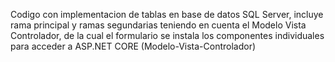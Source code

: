 Codigo  con implementacion de tablas  en base de datos  SQL Server,  incluye rama principal y ramas segundarias teniendo en cuenta el Modelo Vista Controlador, de la cual el formulario se instala los componentes individuales para acceder a 
ASP.NET CORE (Modelo-Vista-Controlador)
